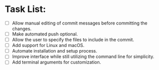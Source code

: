# Task List:

- [ ] Allow manual editing of commit messages before committing the changes.
- [ ] Make automated push optional.
- [ ] Allow the user to specify the files to include in the commit.
- [ ] Add support for Linux and macOS.
- [ ] Automate installation and setup process.
- [ ] Improve interface while still utilizing the command line for simplicity.
- [ ] Add terminal arguments for customization.
